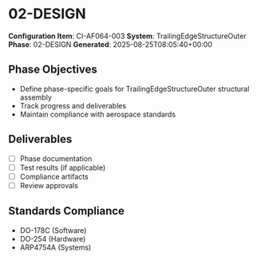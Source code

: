 # 02-DESIGN

**Configuration Item**: CI-AF064-003
**System**: TrailingEdgeStructureOuter
**Phase**: 02-DESIGN
**Generated**: 2025-08-25T08:05:40+00:00

## Phase Objectives
- Define phase-specific goals for TrailingEdgeStructureOuter structural assembly
- Track progress and deliverables
- Maintain compliance with aerospace standards

## Deliverables
- [ ] Phase documentation
- [ ] Test results (if applicable)
- [ ] Compliance artifacts
- [ ] Review approvals

## Standards Compliance
- DO-178C (Software)
- DO-254 (Hardware)
- ARP4754A (Systems)

